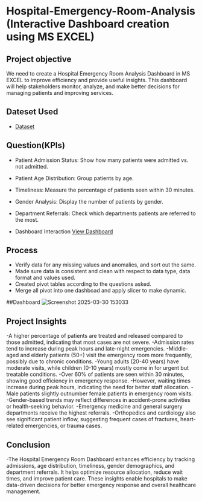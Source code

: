 # Hospital-Emergency-Room-Analysis (Interactive Dashboard creation using MS EXCEL)
 
## Project objective
We need to create a Hospital Emergency Room Analysis Dashboard in MS EXCEL to improve efficiency and provide useful insights. This dashboard will help stakeholders monitor, analyze, and make better decisions for managing patients and improving services.

## Dateset Used
- <a href="https://github.com/abhishekp-786/Hospital-Emergency-Room-Analysis-Dashboard/blob/main/Hospital%20Emergency%20Room%20Set.csv">Dataset</a>
## Question(KPIs)
- Patient Admission Status: Show how many patients were admitted vs. not admitted.

- Patient Age Distribution: Group patients by age.

- Timeliness: Measure the percentage of patients seen within 30 minutes.

- Gender Analysis: Display the number of patients by gender. 

- Department Referrals: Check which departments patients are referred to the most.
- Dashboard Interaction <a href="https://github.com/abhishekp-786/Hospital-Emergency-Room-Analysis-Dashboard/blob/main/Screenshot%202025-03-30%20153033.png">View Dashboard</a>
## Process
- Verify data for any missing values and anomalies, and sort out the same.
- Made sure data is consistent and clean with respect to data type, data format and values used.
- Created pivot tables according to the questions asked.
- Merge all pivot into one dashboad and apply slicer to make dynamic.

##Dashboard
![Screenshot 2025-03-30 153033](https://github.com/user-attachments/assets/b7129c56-254c-4ef3-9542-72d4e13bf908)

## Project Insights
-A higher percentage of patients are treated and released compared to those admitted, indicating that most cases are not severe.
-Admission rates tend to increase during peak hours and late-night emergencies.
-Middle-aged and elderly patients (50+) visit the emergency room more frequently, possibly due to chronic conditions.
-Young adults (20-40 years) have moderate visits, while children (0-10 years) mostly come in for urgent but treatable conditions.
-Over 60% of patients are seen within 30 minutes, showing good efficiency in emergency response.
-However, waiting times increase during peak hours, indicating the need for better staff allocation.
-Male patients slightly outnumber female patients in emergency room visits.
-Gender-based trends may reflect differences in accident-prone activities or health-seeking behavior.
-Emergency medicine and general surgery departments receive the highest referrals.
-Orthopedics and cardiology also see significant patient inflow, suggesting frequent cases of fractures, heart-related emergencies, or trauma cases.

## Conclusion
-The Hospital Emergency Room Dashboard enhances efficiency by tracking admissions, age distribution, timeliness, gender demographics, and department referrals. It helps optimize resource allocation, reduce wait times, and improve patient care. These insights enable hospitals to make data-driven decisions for better emergency response and overall healthcare management.



  
